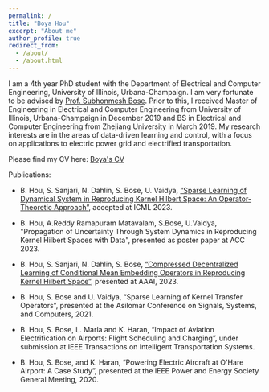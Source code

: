 ```yaml
---
permalink: /
title: "Boya Hou"
excerpt: "About me"
author_profile: true
redirect_from: 
  - /about/
  - /about.html
---
```



I am a 4th year PhD student with the Department of Electrical and Computer Engineering, University of Illinois, Urbana-Champaign. I am very fortunate to be advised by [Prof. Subhonmesh Bose](http://boses.ece.illinois.edu/). Prior to this, I received Master of Engineering in Electrical and Computer Engineering from University of Illinois, Urbana-Champaign in December 2019 and BS in Electrical and Computer Engineering from Zhejiang University in March 2019. 
My research interests are in the areas of data-driven learning and control, with a focus on applications to electric power grid and electrified transportation. 



Please find my CV here: [Boya's CV](../assets/BoyaCV.pdf)


Publications:

* B. Hou, S. Sanjari, N. Dahlin, S. Bose, U. Vaidya, [“Sparse Learning of Dynamical System in Reproducing Kernel Hilbert Space: An Operator-Theoretic Approach”](../assets/ICML_2023.pdf), accepted at ICML 2023.

* B. Hou, A.Reddy Ramapuram Matavalam, S.Bose, U.Vaidya, "Propagation of Uncertainty Through System Dynamics in Reproducing Kernel Hilbert Spaces with Data", presented as poster paper at ACC 2023.
* B. Hou, S. Sanjari, N. Dahlin, S. Bose, [“Compressed Decentralized Learning of Conditional Mean Embedding Operators in Reproducing Kernel Hilbert Space”](../assets/AAAI_2023.pdf), presented at AAAI, 2023.
* B. Hou, S. Bose and U. Vaidya, “Sparse Learning of Kernel Transfer Operators”, presented at the Asilomar Conference on Signals, Systems, and Computers, 2021.
* B. Hou, S. Bose, L. Marla and K. Haran, “Impact of Aviation Electrification on Airports: Flight Scheduling and Charging”, under submission at IEEE Transactions on Intelligent Transportation Systems.
* B. Hou, S. Bose, and K. Haran, “Powering Electric Aircraft at O'Hare Airport: A Case Study”, presented at the IEEE Power and Energy Society General Meeting, 2020.









